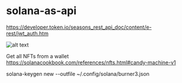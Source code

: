 # solana-as-api

https://developer.token.io/seasons_rest_api_doc/content/e-rest/jwt_auth.htm

![alt text](https://github.com/tamgros/solana-as-api/assets/1_WP1iB-f6lJl_4YsvTsw2Og.png?raw=true)


Get all NFTs from a wallet
https://solanacookbook.com/references/nfts.html#candy-machine-v1

solana-keygen new --outfile ~/.config/solana/burner3.json